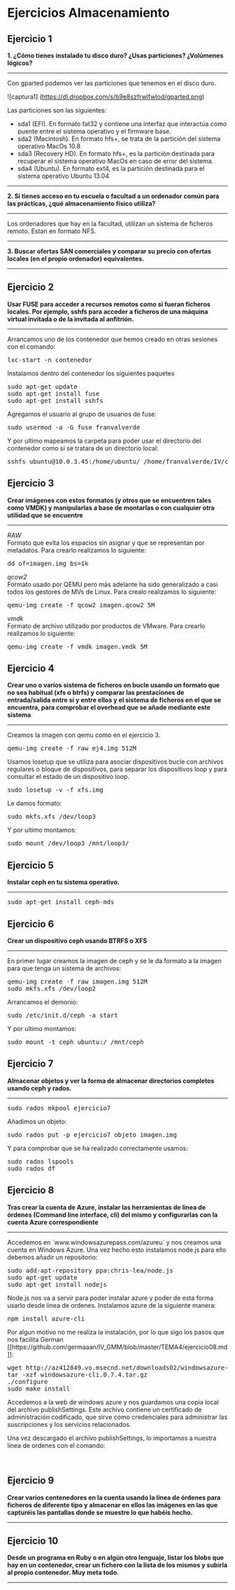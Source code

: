 Ejercicios Almacenamiento
=========================
Ejercicio 1
-----------
<strong>1. ¿Cómo tienes instalado tu disco duro? ¿Usas particiones? ¿Volúmenes lógicos?</strong>
<hr>
Con gparted podemos ver las particiones que tenemos en el disco duro.

![captura1] (https://dl.dropbox.com/s/b9e8szfrwlfwlod/gparted.png)

Las particiones son las siguientes:
- sda1 (EFI). En formato fat32 y contiene una interfaz que interactúa como puente entre el sistema operativo y el firmware base.
- sda2 (Macintosh). En formato hfs+, se trata de la partición del sistema operativo MacOs 10.8
- sda3 (Recovery HD). En formato hfs+, es la partición destinada para recuperar el sistema operativo MacOs en caso de error del sistema.
- sda4 (Ubuntu). En formato ext4, es la partición destinada para el sistema operativo Ubuntu 13.04 

<hr>
<strong>2. Si tienes acceso en tu escuela o facultad a un ordenador común para las prácticas, ¿qué almacenamiento físico utiliza?</strong>
<hr>
Los ordenadores que hay en la facultad, utilizan un sistema de ficheros remoto. Estan en formato NFS.

<hr>
<strong>3. Buscar ofertas SAN comerciales y comparar su precio con ofertas locales (en el propio ordenador) equivalentes.</strong>
<hr>


Ejercicio 2
-----------
<strong>Usar FUSE para acceder a recursos remotos como si fueran ficheros locales. Por ejemplo, sshfs para acceder a ficheros de una máquina virtual invitada o de la invitada al anfitrión.</strong>
<hr>

Arrancamos uno de los contenedor que hemos creado en otras sesiones con el comando:
<pre>
lxc-start -n contenedor
</pre>
Instalamos dentro del contenedor los siguientes paquetes
<pre>
sudo apt-get update
sudo apt-get install fuse
sudo apt-get install sshfs
</pre>
Agregamos el usuario al grupo de usuarios de fuse:
<pre>
sudo usermod -a -G fuse franvalverde
</pre>
Y por ultimo mapeamos la carpeta para poder usar el directorio del contenedor como si se tratara de un directorio local:
<pre>
sshfs ubuntu@10.0.3.45:/home/ubuntu/ /home/franvalverde/IV/carpetacontenedor
</pre>

Ejercicio 3
-----------
<strong>Crear imágenes con estos formatos (y otros que se encuentren tales como VMDK) y manipularlas a base de montarlas o con cualquier otra utilidad que se encuentre</strong>
<hr>
<i>RAW</i><br>Formato que evita los espacios sin asignar y que se representan por metadatos. Para crearlo realizamos lo siguiente:
<pre>
dd of=imagen.img bs=1k
</pre>
<i>qcow2</i><br>Formato usado por QEMU pero más adelante ha sido generalizado a casi todos los gestores de MVs de Linux. Para crealo realizamos lo siguiente:
<pre>
qemu-img create -f qcow2 imagen.qcow2 5M
</pre>
<i>vmdk</i><br>Formato de archivo utilizado por productos de VMware. Para crearlo realizamos lo siguiente:
<pre>
qemu-img create -f vmdk imagen.vmdk 5M
</pre>


Ejercicio 4
-----------
<strong>Crear uno o varios sistema de ficheros en bucle usando un formato que no sea habitual (xfs o btrfs) y comparar las prestaciones de entrada/salida entre sí y entre ellos y el sistema de ficheros en el que se encuentra, para comprobar el overhead que se añade mediante este sistema</strong>
<hr>
Creamos la imagen con qemu como en el ejercicio 3.
<pre>
qemu-img create -f raw ej4.img 512M
</pre>
Usamos losetup que se utiliza para asociar dispositivos bucle con archivos regulares o bloque de dispositivos, para separar los dispositivos loop y para consultar el estado de un dispositivo loop.
<pre>
sudo losetup -v -f xfs.img
</pre>
Le damos formato:
<pre>
sudo mkfs.xfs /dev/loop3
</pre>
Y por ultimo montamos:
<pre>
sudo mount /dev/loop3 /mnt/loop3/
</pre>

Ejercicio 5
-----------
<strong>Instalar ceph en tu sistema operativo.</strong>
<hr>
<pre>
sudo apt-get install ceph-mds
</pre>

Ejercicio 6
-----------
<strong>Crear un dispositivo ceph usando BTRFS o XFS</strong>
<hr>
En primer lugar creamos la imagen de ceph y se le da formato a la imagen para que tenga un sistema de archivos:
<pre>
qemu-img create -f raw imagen.img 512M
sudo mkfs.xfs /dev/loop2
</pre>
Arrancamos el demonio:
<pre>
sudo /etc/init.d/ceph -a start
</pre>
Y por ultimo montamos:
<pre>
sudo mount -t ceph ubuntu:/ /mnt/ceph
</pre>


Ejercicio 7
-----------
<strong>Almacenar objetos y ver la forma de almacenar directorios completos usando ceph y rados. </strong>
<hr>
<pre>
sudo rados mkpool ejercicio7
</pre>
Añadimos un objeto:
<pre>
sudo rados put -p ejercicio7 objeto imagen.img
</pre>
Y para comprobar que se ha realizado correctamente usamos:
<pre>
sudo rados lspools
sudo rados df
</pre>

Ejercicio 8
-----------
<strong>Tras crear la cuenta de Azure, instalar las herramientas de línea de órdenes (Command line interface, cli) del mismo y configurarlas con la cuenta Azure correspondiente</strong>
<hr>
Accedemos en `www.windowsazurepass.com/azureu` y nos creamos una cuenta en Windows Azure.
Una vez hecho esto instalamos node.js para ello debemos añadir un repositorio:
<pre>
sudo add-apt-repository ppa:chris-lea/node.js
sudo apt-get update
sudo apt-get install nodejs
</pre>
Node.js nos va a servir para poder instalar azure y poder de esta forma usarlo desde linea de ordenes. Instalamos azure de la siguiente manera:
<pre>
npm install azure-cli
</pre>
Por algun motivo no me realiza la instalación, por lo que sigo los pasos que nos facilita German [[https://github.com/germaaan/IV_GMM/blob/master/TEMA4/ejercicio08.md]]:
<pre>
wget http://az412849.vo.msecnd.net/downloads02/windowsazure-cli.0.7.4.tar.gz
tar -xzf windowsazure-cli.0.7.4.tar.gz
./configure
sudo make install
</pre>
Accedemos a la web de windows azure y nos guardamos una copia local del archivo publishSettings. Este archivo contiene un certificado de administración codificado, que sirve como credenciales para administrar las suscripciones y los servicios relacionados. 

Una vez descargado el archivo publishSettings, lo importamos a nuestra linea de ordenes con el comando:
<pre>

</pre>

Ejercicio 9
-----------
<strong>Crear varios contenedores en la cuenta usando la línea de órdenes para ficheros de diferente tipo y almacenar en ellos las imágenes en las que capturéis las pantallas donde se muestre lo que habéis hecho.</strong>
<hr>



Ejercicio 10
------------
<strong>Desde un programa en Ruby o en algún otro lenguaje, listar los blobs que hay en un contenedor, crear un fichero con la lista de los mismos y subirla al propio contenedor. Muy meta todo.</strong>
<hr>
